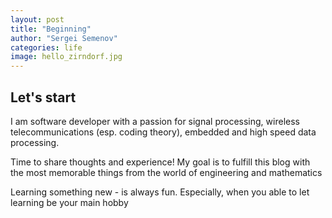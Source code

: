 ```yaml
---
layout: post
title: "Beginning"
author: "Sergei Semenov"
categories: life
image: hello_zirndorf.jpg
---
```


## Let's start
I am software developer with a passion for signal processing, wireless telecommunications (esp. coding theory), embedded and high speed data processing.

Time to share thoughts and experience! My goal is to fulfill this blog with the most memorable things from the world of engineering and mathematics 

Learning something new - is always fun. Especially, when you able to let learning be your main hobby

